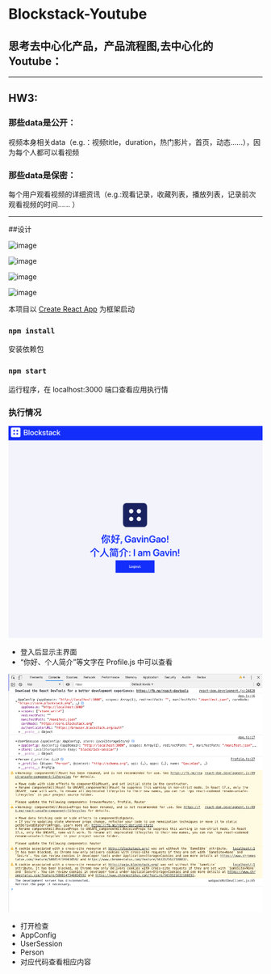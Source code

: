 # Blockstack-Youtube

## 思考去中心化产品，产品流程图,去中心化的Youtube：
-------------------
## HW3: 

### 那些data是公开：

视频本身相关data（e.g.：视频title，duration，热门影片，首页，动态…...），因为每个人都可以看视频

### 那些data是保密：

每个用户观看视频的详细资讯（e.g.:观看记录，收藏列表，播放列表，记录前次观看视频的时间...... ）

-------------------
##设计

![image](https://github.com/kuoyehs/Blockstack-Youtube/blob/master/readme_img/1.png)

![image](https://github.com/kuoyehs/Blockstack-Youtube/blob/master/readme_img/2.png)

![image](https://github.com/kuoyehs/Blockstack-Youtube/blob/master/readme_img/3.png)

![image](https://github.com/kuoyehs/Blockstack-Youtube/blob/master/readme_img/4.png)

本项目以 [Create React App](https://github.com/facebook/create-react-app) 为框架启动

### `npm install`
安装依赖包

### `npm start`
运行程序，在 localhost:3000 端口查看应用执行情

### 执行情况

![](resources/a.png)

- 登入后显示主界面
- “你好、个人简介”等文字在 Profile.js 中可以查看


![](resources/b.png)
- 打开检查
- AppConfig
- UserSession
- Person
- 对应代码查看相应内容